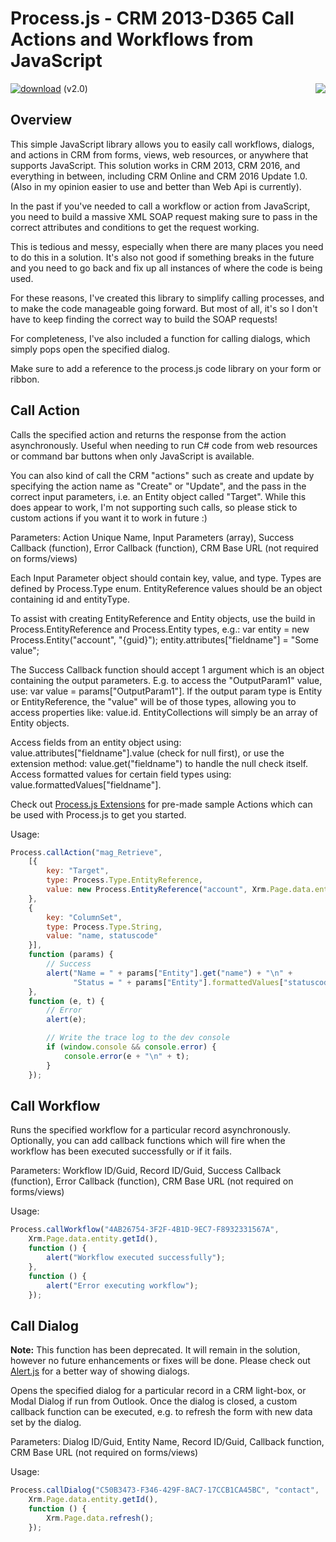 # Process.js - CRM 2013-D365 Call Actions and Workflows from JavaScript
[![download](https://user-images.githubusercontent.com/14048382/27844360-c7ea9670-6174-11e7-8658-80d356c1ba8f.png)](https://github.com/PaulNieuwelaar/processjs/raw/master/ProcessJS_2_0_2_0_managed.zip) (v2.0) [<img align="right" src="https://user-images.githubusercontent.com/14048382/29433676-4eb13ea6-83f4-11e7-8c07-eca514b1b197.png"/>](https://github.com/PaulNieuwelaar/processjs/wiki/Documentation)

## Overview
This simple JavaScript library allows you to easily call workflows, dialogs, and actions in CRM from forms, views, web resources, or anywhere that supports JavaScript. This solution works in CRM 2013, CRM 2016, and everything in between, including CRM Online and CRM 2016 Update 1.0. (Also in my opinion easier to use and better than Web Api is currently).

In the past if you've needed to call a workflow or action from JavaScript, you need to build a massive XML SOAP request making sure to pass in the correct attributes and conditions to get the request working.

This is tedious and messy, especially when there are many places you need to do this in a solution. It's also not good if something breaks in the future and you need to go back and fix up all instances of where the code is being used.

For these reasons, I've created this library to simplify calling processes, and to make the code manageable going forward. But most of all, it's so I don't have to keep finding the correct way to build the SOAP requests!

For completeness, I've also included a function for calling dialogs, which simply pops open the specified dialog.

Make sure to add a reference to the process.js code library on your form or ribbon.

## Call Action
Calls the specified action and returns the response from the action asynchronously. Useful when needing to run C# code from web resources or command bar buttons when only JavaScript is available. 

You can also kind of call the CRM "actions" such as create and update by specifying the action name as "Create" or "Update", and the pass in the correct input parameters, i.e. an Entity object called "Target". While this does appear to work, I'm not supporting such calls, so please stick to custom actions if you want it to work in future :)

Parameters: Action Unique Name, Input Parameters (array), Success Callback (function), Error Callback (function), CRM Base URL (not required on forms/views)

Each Input Parameter object should contain key, value, and type. Types are defined by Process.Type enum. EntityReference values should be an object containing id and entityType. 

To assist with creating EntityReference and Entity objects, use the build in Process.EntityReference and Process.Entity types, e.g.: var entity = new Process.Entity("account", "{guid}"); entity.attributes["fieldname"] = "Some value";

The Success Callback function should accept 1 argument which is an object containing the output parameters. E.g. to access the "OutputParam1" value, use: var value = params["OutputParam1"]. If the output param type is Entity or EntityReference, the "value" will be of those types, allowing you to access properties like: value.id. EntityCollections will simply be an array of Entity objects. 

Access fields from an entity object using: value.attributes["fieldname"].value (check for null first), or use the extension method: value.get("fieldname") to handle the null check itself. Access formatted values for certain field types using: value.formattedValues["fieldname"].

Check out [Process.js Extensions](https://github.com/PaulNieuwelaar/processjsext) for pre-made sample Actions which can be used with Process.js to get you started.

Usage:
```javascript
Process.callAction("mag_Retrieve",
    [{
        key: "Target",
        type: Process.Type.EntityReference,
        value: new Process.EntityReference("account", Xrm.Page.data.entity.getId())
    },
    {
        key: "ColumnSet",
        type: Process.Type.String,
        value: "name, statuscode"
    }],
    function (params) {
        // Success
        alert("Name = " + params["Entity"].get("name") + "\n" +
              "Status = " + params["Entity"].formattedValues["statuscode"]);
    },
    function (e, t) {
        // Error
        alert(e);

        // Write the trace log to the dev console
        if (window.console && console.error) {
            console.error(e + "\n" + t);
        }
    });
```

## Call Workflow
Runs the specified workflow for a particular record asynchronously. Optionally, you can add callback functions which will fire when the workflow has been executed successfully or if it fails.

Parameters: Workflow ID/Guid, Record ID/Guid, Success Callback (function), Error Callback (function), CRM Base URL (not required on forms/views)

Usage:
```javascript
Process.callWorkflow("4AB26754-3F2F-4B1D-9EC7-F8932331567A", 
    Xrm.Page.data.entity.getId(),
    function () {
        alert("Workflow executed successfully");
    },
    function () {
        alert("Error executing workflow");
    });
```

## Call Dialog
**Note:** This function has been deprecated. It will remain in the solution, however no future enhancements or fixes will be done. Please check out [Alert.js](https://github.com/PaulNieuwelaar/alertjs/wiki/Documentation#alertshowdialogprocess) for a better way of showing dialogs.

Opens the specified dialog for a particular record in a CRM light-box, or Modal Dialog if run from Outlook. Once the dialog is closed, a custom callback function can be executed, e.g. to refresh the form with new data set by the dialog.

Parameters: Dialog ID/Guid, Entity Name, Record ID/Guid, Callback function, CRM Base URL (not required on forms/views)

Usage:
```javascript
Process.callDialog("C50B3473-F346-429F-8AC7-17CCB1CA45BC", "contact", 
    Xrm.Page.data.entity.getId(),         
    function () { 
        Xrm.Page.data.refresh(); 
    });
```
